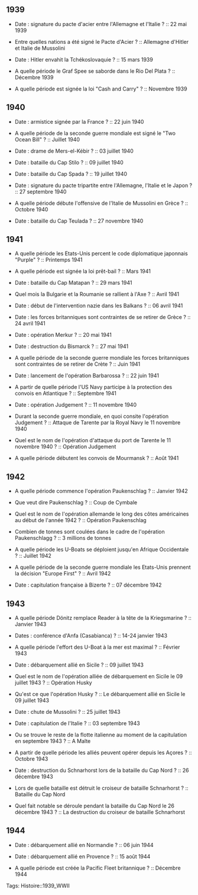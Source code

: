  ## 1939

- Date : signature du pacte d'acier entre l'Allemagne et l'Italie ? :: 22 mai 1939
<!--ID: 1619180257441-->
  - Entre quelles nations a été signé le Pacte d'Acier ? :: Allemagne d'Hitler et Italie de Mussolini
<!--ID: 1619180257491-->
- Date : Hitler envahit la Tchékoslovaquie ?	:: 15 mars 1939		
<!--ID: 1619200507212-->

- A quelle période le Graf Spee se saborde dans le Rio Del Plata ? :: Décembre 1939
<!--ID: 1619180257522-->
- A quelle période est signée la loi "Cash and Carry" ? :: Novembre 1939
<!--ID: 1619180257553-->

## 1940

- Date : armistice signée par la France ? :: 22 juin 1940
<!--ID: 1619180257584-->
- A quelle période de la seconde guerre mondiale est signé le "Two Ocean Bill" ? :: Juillet 1940
<!--ID: 1619180257614-->
- Date : drame de Mers-el-Kébir ? :: 03 juillet 1940
<!--ID: 1619180257645-->
- Date : bataille du Cap Stilo ? :: 09 juillet 1940
<!--ID: 1619180257676-->
- Date : bataille du Cap Spada ? :: 19 juillet 1940
<!--ID: 1619180257706-->
- Date : signature du pacte tripartite entre l'Allemagne, l'Italie et le Japon ? :: 27 septembre 1940
<!--ID: 1619180257737-->
- A quelle période débute l'offensive de l'Italie de Mussolini en Grèce ? :: Octobre 1940
<!--ID: 1619180257768-->
- Date : bataille du Cap Teulada ? :: 27 novembre 1940
<!--ID: 1619180257799-->

## 1941

- A quelle période les Etats-Unis percent le code diplomatique japonnais "Purple" ? :: Printemps 1941
<!--ID: 1619180257830-->
- A quelle période est signée la loi prêt-bail ? :: Mars 1941
<!--ID: 1619180257861-->
- Date : bataille du Cap Matapan ? :: 29 mars 1941
<!--ID: 1619180257892-->
- Quel mois la Bulgarie et la Roumanie se rallient à l'Axe ? :: Avril 1941
<!--ID: 1619180257923-->
- Date : début de l'intervention nazie dans les Balkans ? :: 06 avril 1941
<!--ID: 1619180257953-->
- Date : les forces britanniques sont contraintes de se retirer de Grèce ? :: 24 avril 1941
<!--ID: 1619180257985-->
- Date : opération Merkur ? :: 20 mai 1941
<!--ID: 1619180258016-->
- Date : destruction du Bismarck ? :: 27 mai 1941
<!--ID: 1619180258046-->
- A quelle période de la seconde guerre mondiale les forces britanniques sont contraintes de se retirer de Crète ? :: Juin 1941
<!--ID: 1619180258077-->
- Date : lancement de l'opération Barbarossa ? :: 22 juin 1941
<!--ID: 1619180258108-->
- A partir de quelle période l'US Navy participe à la protection des convois en Atlantique ? :: Septembre 1941
<!--ID: 1619180258139-->
- Date : opération Judgement ? :: 11 novembre 1940
<!--ID: 1619180258170-->
  - Durant la seconde guerre mondiale, en quoi consite l'opération Judgement ? :: Attaque de Tarente par la Royal Navy le 11 novembre 1940
<!--ID: 1619180258201-->
  - Quel est le nom de l'opération d'attaque du port de Tarente le 11 novembre 1940 ? :: Opération Judgement
<!--ID: 1619180258232-->
- A quelle période débutent les convois de Mourmansk ? :: Août 1941
<!--ID: 1619180258262-->

## 1942 

- A quelle période commence l'opération Paukenschlag ? :: Janvier 1942
<!--ID: 1619180258293-->
  - Que veut dire Paukenschlag ? :: Coup de Cymbale
<!--ID: 1619180258323-->
  - Quel est le nom de l'opération allemande le long des côtes américaines au début de l'année 1942 ? :: Opération Paukenschlag
<!--ID: 1619180258354-->
  - Combien de tonnes sont coulées dans le cadre de l'opération Paukenschlagg ? :: 3 millions de tonnes
<!--ID: 1619180258384-->
- A quelle période les U-Boats se déploient jusqu'en Afrique Occidentale ? :: Juillet 1942
<!--ID: 1619180258415-->
- A quelle période de la seconde guerre mondiale les Etats-Unis prennent la décision "Europe First" ? :: Avril 1942
<!--ID: 1619180258445-->
- Date : capitulation française à Bizerte ? :: 07 décembre 1942
<!--ID: 1619180258476-->

## 1943 

- A quelle période Dönitz remplace Reader à la tête de la Kriegsmarine ? :: Janvier 1943
<!--ID: 1619180258507-->
- Dates : conférence d'Anfa (Casabianca) ? :: 14-24 janvier 1943
<!--ID: 1619180258537-->
- A quelle période l'effort des U-Boat à la mer est maximal ? :: Février 1943 
<!--ID: 1619180258568-->
- Date : débarquement allié en Sicile ? :: 09 juillet 1943 
<!--ID: 1619180258599-->
  - Quel est le nom de l'opération alliée de débarquement en Sicile le 09 juillet 1943 ? :: Opération Husky
<!--ID: 1619180258629-->
  - Qu'est ce que l'opération Husky ? :: Le débarquement allié en Sicile le 09 juillet 1943
<!--ID: 1619180258660-->
- Date : chute de Mussolini ? :: 25 juillet 1943
<!--ID: 1619180258691-->
- Date : capitulation de l'Italie ? :: 03 septembre 1943
<!--ID: 1619180258722-->
  - Ou se trouve le reste de la flotte italienne au moment de la capitulation en septembre 1943 ? :: A Malte
<!--ID: 1619180258752-->
- A partir de quelle période les alliés peuvent opérer depuis les Açores ? :: Octobre 1943
<!--ID: 1619180258783-->
- Date : destruction du Schnarhorst lors de la bataille du Cap Nord ? :: 26 décembre 1943 
<!--ID: 1619180258814-->
  - Lors de quelle bataille est détruit le croiseur de bataille Schnarhorst ? :: Bataille du Cap Nord
<!--ID: 1619180258844-->
  - Quel fait notable se déroule pendant la bataille du Cap Nord le 26 décembre 1943 ? :: La destruction du croiseur de bataille Schnarhorst 
<!--ID: 1619180258875-->

## 1944 

- Date : débarquement allié en Normandie ? :: 06 juin 1944
<!--ID: 1619180258905-->
- Date : débarquement allié en Provence ? :: 15 août 1944
<!--ID: 1619180258936-->
- A quelle période est créée la Pacific Fleet britannique ? :: Décembre 1944
<!--ID: 1619180258966-->

Tags: Histoire::1939_WWII

